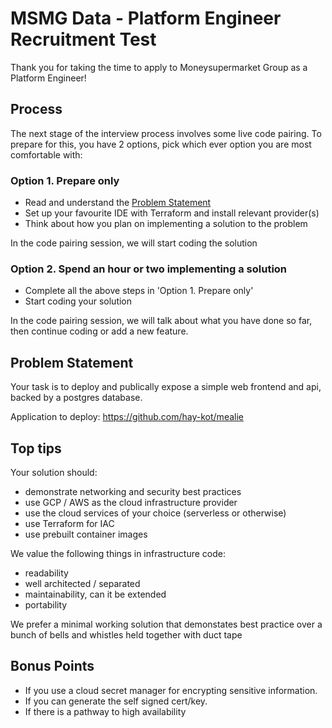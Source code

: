 # MSMG Data - Platform Engineer Recruitment Test
Thank you for taking the time to apply to Moneysupermarket Group as a Platform Engineer!

## Process

The next stage of the interview process involves some live code pairing.
To prepare for this, you have 2 options, pick which ever option you are most comfortable with:

### Option 1. Prepare only
- Read and understand the [Problem Statement](#problem-statement)
- Set up your favourite IDE with Terraform and install relevant provider(s)
- Think about how you plan on implementing a solution to the problem

In the code pairing session, we will start coding the solution 

### Option 2. Spend an hour or two implementing a solution
- Complete all the above steps in 'Option 1. Prepare only'
- Start coding your solution 

In the code pairing session, we will talk about what you have done so far, then continue coding or add a new feature.



## Problem Statement

Your task is to deploy and publically expose a simple web frontend and api, backed by a postgres database.

Application to deploy: https://github.com/hay-kot/mealie


## Top tips

Your solution should:
* demonstrate networking and security best practices
* use GCP / AWS as the cloud infrastructure provider
* use the cloud services of your choice (serverless or otherwise)
* use Terraform for IAC
* use prebuilt container images


We value the following things in infrastructure code:
* readability
* well architected / separated
* maintainability, can it be extended
* portability

We prefer a minimal working solution that demonstates best practice over a bunch of bells and whistles held together with duct tape


## Bonus Points
* If you use a cloud secret manager for encrypting sensitive information.
* If you can generate the self signed cert/key.
* If there is a pathway to high availability


